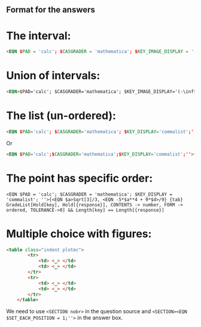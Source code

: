 ## Format for the answers

# The interval:

```html
<EQN $PAD = 'calc'; $CASGRADER = 'mathematica'; $KEY_IMAGE_DISPLAY = '(-\infty, 0]'; ''>WAInterval["(", -Infinity, 0, "]"] {tab} optInterval = {SIMPLIFY -> False, TOLERANCE -> "0", ENDPOINTS -> True}; <g:optInterval>
```

# Union of intervals:
```HTML
<EQN>$PAD='calc'; $CASGRADER='mathematica'; $KEY_IMAGE_DISPLAY='(-\infty, $a), ($b, \infty)'; ''</EQN>WAUnion[WAInterval["(",-Infinity,<EQN $a>,")"], WAInterval["(",<EQN $b>,Infinity,")"]] {tab} optInterval = {SIMPLIFY -> False, TOLERANCE -> "0", ENDPOINTS -> False}; <g:optInterval>
```


# The list (un-ordered):

```html
<EQN $PAD='calc'; $CASGRADER='mathematica'; $KEY_DISPLAY='commalist';''>{Exp[1/<EQN $a>]} {tab} GradeList[Hold[key], Hold[{response}], FORM->unordered]
```

Or

```html
<EQN $PAD='calc';$CASGRADER='mathematica';$KEY_DISPLAY='commalist';''>{<EQN $a>, <EQN $b>} {tab} GradeList[Hold[key], Hold[{response}], CONTENTS -> number, FORM -> unordered] && Length[key] == Length[{response}]
```

# The point has specific order:
```
<EQN $PAD = 'calc'; $CASGRADER = 'mathematica'; $KEY_DISPLAY = 'commalist'; ''>{<EQN $a>Sqrt[3]/3, <EQN -5*$a**4 + 9*$d>/9} {tab} GradeList[Hold[key], Hold[{response}], CONTENTS -> number, FORM -> ordered, TOLERANCE->0] && Length[key] == Length[{response}]
```

# Multiple choice with figures:

```html
<table class="indent plotmc">
        <tr>
            <td> <_> </td>
            <td> <_> </td>
        </tr>
        <tr>
            <td> <_> </td>
            <td> <_> </td>
        </tr>
    </table>
```
We need to use `<SECTION nobr>` in the question source and `<SECTION><EQN $SET_EACH_POSITION = 1;''>` in the answer box.
